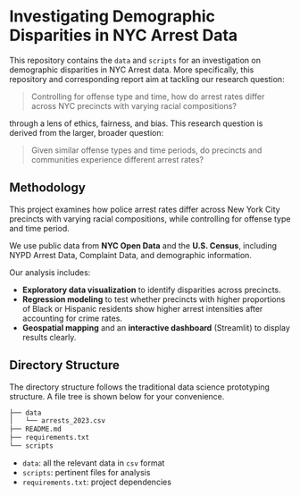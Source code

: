 # Investigating Demographic Disparities in NYC Arrest Data

This repository contains the `data` and `scripts` for an investigation on demographic disparities in NYC Arrest data. More specifically, this repository and corresponding report aim at tackling our research question:

> Controlling for offense type and time, how do arrest rates differ across NYC precincts with varying racial compositions?

through a lens of ethics, fairness, and bias. This research question is derived from the larger, broader question:

> Given similar offense types and time periods, do precincts and communities experience different arrest rates? 


## Methodology

This project examines how police arrest rates differ across New York City precincts with varying racial compositions, while controlling for offense type and time period.

We use public data from **NYC Open Data** and the **U.S. Census**, including NYPD Arrest Data, Complaint Data, and demographic information. 

Our analysis includes:
- **Exploratory data visualization** to identify disparities across precincts.  
- **Regression modeling** to test whether precincts with higher proportions of Black or Hispanic residents show higher arrest intensities after accounting for crime rates.  
- **Geospatial mapping** and an **interactive dashboard** (Streamlit) to display results clearly.


## Directory Structure

The directory structure follows the traditional data science prototyping structure. A file tree is shown below for your convenience.

```bash
├── data
│   └── arrests_2023.csv
├── README.md
├── requirements.txt
└── scripts
```

- `data`: all the relevant data in `csv` format 
- `scripts`: pertinent files for analysis
- `requirements.txt`: project dependencies
